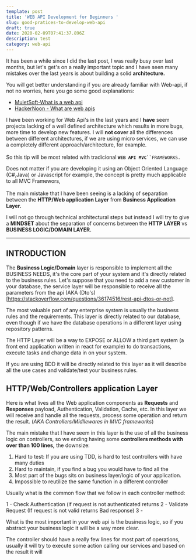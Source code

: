 ```yaml
---
template: post
title: 'WEB API Development for Beginners '
slug: good-pratices-to-develop-web-api
draft: true
date: 2020-02-09T07:41:37.896Z
description: test
category: web-api
---
```

It has been a while since I did the last post, I was really busy over last months, but let's get's on a really important topic and I have seen many mistakes over the last years is about building a solid  **architecture.** 

You will get better understanding if you are already familiar with Web-api, if not no worries, here you go some good explanations: 

* [MuletSoft-What is a web api](https://www.youtube.com/watch?v=s7wmiS2mSXY)
* [HackerNoon - What are web apis](https://hackernoon.com/what-are-web-apis-c74053fa4072)

I have been working for Web Api's in the last years and I **have**  seem projects lacking of a well defined architecture which results in more bugs, more time to develop new features. I will **not cover** all the differences between different architectures, if we are using micro services, we can use a completely different approach/architecture, for example. \
\
So this tip will be most related with tradicional **`WEB API MVC`**` ``FRAMEWORKS. `

Does not matter if you are developing it using an Object Oriented Language (C#,Java) or Javascript for example, the concept is pretty much applicable to all MVC Framewors,\
\
The main mistake that I have been seeing is a lacking of separation between the **HTTP/Web application Layer** from **Business Application Layer.**

I will not go through technical architectural steps but instead I will try to give a **MINDSET** about the separation of concerns between the **HTTP LAYER** vs **BUSINESS LOGIC/DOMAIN LAYER.**

****

## INTRODUCTION

The **Business Logic/Domain** layer is responsible to implement all the BUSINESS NEEDS, it's the core part of your system and it's directly related to the business rules. Let's suppose that you need to add a new customer in your database, the service layer will be responsible to receive all the parameters from the api (AKA (Dto's)\[https://stackoverflow.com/questions/36174516/rest-api-dtos-or-not].

The most valuable part of any enterprise system is usually the business rules and the requirements. This layer is directly related to our database, even though if we have the database operations in a different layer using repository patterns. 

The HTTP Layer will be a way to EXPOSE or ALLOW a third part system (a front end application written in react for example) to do transactions, execute tasks and change data in on your system.

If you are using BDD it will be directly related to this layer as it will describe all the use cases and validate/test your business rules.


## HTTP/Web/Controllers application Layer

Here is what lives all the Web application components  as **Requests** and **Responses** payload,  Authentication, Validation, Cache, etc. In this layer we will receive and handle all the requests, process some operation and return the result. (_AKA Controllers/Midllewares in MVC frameworks_)

The main mistake that I have seem in this layer is the use of all the business logic on controllers, so we ending having some **controllers methods with over than 100 lines,** the downsize: 

1. Hard to test: If you are using TDD, is hard to test controllers with have many duties
2. Hard to maintain, if you find a bug you would have to find all the 
3. Most part of the bugs sits on business layer/logic of your application.
4. Impossible to reutilize the same function in a different controller

Usually what is the common flow that we follow in each controller method: 

1 - Check Authentication (if request is not authenticated returns 
2 - Validate Request (If request is not valid returns Bad response)
3 - 

What is the most important in your web api is the business logic, so if you abstract your business logic it will be a way more clear.

The controller should have a really few lines for most part of operations, usually it will try to execute some action calling our services and based on the result it will

